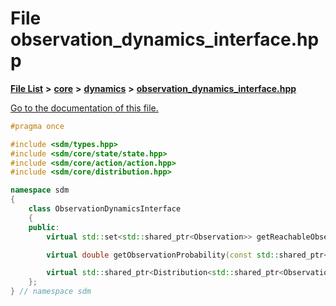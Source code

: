 
# File observation\_dynamics\_interface.hpp

[**File List**](files.md) **>** [**core**](dir_92216a09053680f71034e5e26026ee62.md) **>** [**dynamics**](dir_bf78c8d352c5567b2f707cd9e5690bcc.md) **>** [**observation\_dynamics\_interface.hpp**](observation__dynamics__interface_8hpp.md)

[Go to the documentation of this file.](observation__dynamics__interface_8hpp.md) 


````cpp
#pragma once

#include <sdm/types.hpp>
#include <sdm/core/state/state.hpp>
#include <sdm/core/action/action.hpp>
#include <sdm/core/distribution.hpp>

namespace sdm
{
    class ObservationDynamicsInterface
    {
    public:
        virtual std::set<std::shared_ptr<Observation>> getReachableObservations(const std::shared_ptr<State> &state, const std::shared_ptr<Action> &action, const std::shared_ptr<State> &next_state, number t) const = 0;

        virtual double getObservationProbability(const std::shared_ptr<State> &state, const std::shared_ptr<Action> &action, const std::shared_ptr<State> &next_state, const std::shared_ptr<Observation> &observation, number t) const = 0;

        virtual std::shared_ptr<Distribution<std::shared_ptr<Observation>>> getNextObservationDistribution(const std::shared_ptr<State> &state, const std::shared_ptr<Action> &action, const std::shared_ptr<State> &next_state, number t) = 0;
    };
} // namespace sdm
````

